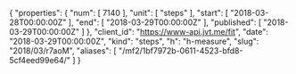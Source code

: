 {
  "properties": {
    "num": [
      7140
    ],
    "unit": [
      "steps"
    ],
    "start": [
      "2018-03-28T00:00:00Z"
    ],
    "end": [
      "2018-03-29T00:00:00Z"
    ],
    "published": [
      "2018-03-29T00:00:00Z"
    ]
  },
  "client_id": "https://www-api.jvt.me/fit",
  "date": "2018-03-29T00:00:00Z",
  "kind": "steps",
  "h": "h-measure",
  "slug": "2018/03/r7aoM",
  "aliases": [
    "/mf2/1bf7972b-0611-4523-bfd8-5cf4eed99e64/"
  ]
}
